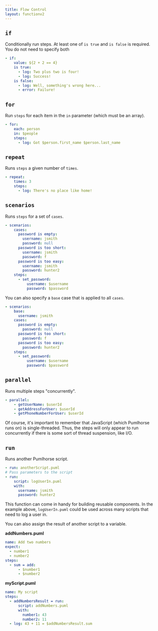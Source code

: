 ```yaml
---
title: Flow Control
layout: functionv2
---
```


## `if`

Conditionally run steps. At least one of `is true` and `is false` is required. You do not need to specify both

```yaml
- if:
    value: ${2 + 2 == 4}
    is true:
      - log: Two plus two is four!
      - log: Success!
    is false:
      - log: Well, something's wrong here...
      - error: Failure!
```

## `for`

Run `steps` for each item in the `in` parameter (which must be an array).

```yaml
- for:
    each: person
    in: $people
    steps:
      - log: Got $person.first_name $person.last_name
```

## `repeat`

Runs `steps` a given number of `times`.

```yaml
- repeat:
    times: 3
    steps:
      - log: There's no place like home!
```

## `scenarios`

Runs `steps` for a set of `cases`.

```yaml
- scenarios:
    cases:
      password is empty:
        username: jsmith
        password: null
      password is too short:
        username: jsmith
        password: f
      password is too easy:
        username: jsmith
        password: hunter2
    steps:
      - set_password:
          username: $username
          password: $password
```

You can also specify a `base` case that is applied to all `cases`.

```yaml
- scenarios:
    base:
      username: jsmith
    cases:
      password is empty:
        password: null
      password is too short:
        password: f
      password is too easy:
        password: hunter2
    steps:
      - set_password:
          username: $username
          password: $password    
```

## `parallel`

Runs multiple steps "concurrently".

```yaml
- parallel:
    - getUserName: $userId
    - getAddressForUser: $userId
    - getPhoneNumberForUser: $userId
```

Of course, it's important to remember that JavaScript (which Pumlhorse runs on) is single-threaded. Thus, the steps will only appear to run concurrently if there is some sort of thread suspension, like I/O.

## `run`

Runs another Pumlhorse script.

```yaml
- run: anotherScript.puml
# Pass parameters to the script
- run:
    script: logUserIn.puml
    with:
      username: jsmith
      password: hunter2
```

This function can come in handy for building reusable components. In the example above, `logUserIn.puml` could be used across many scripts that need to log a user in.

You can also assign the result of another script to a variable.

**addNumbers.puml**
```yaml
name: Add two numbers
expect:
  - number1
  - number2
steps:
  - sum = add:
      - $number1
      - $number2
```

**myScript.puml**
```yaml
name: My script
steps:
  - addNumbersResult = run:
      script: addNumbers.puml
      with:
        number1: 43
        number2: 11
  - log: 43 + 11 = $addNumbersResult.sum
```
